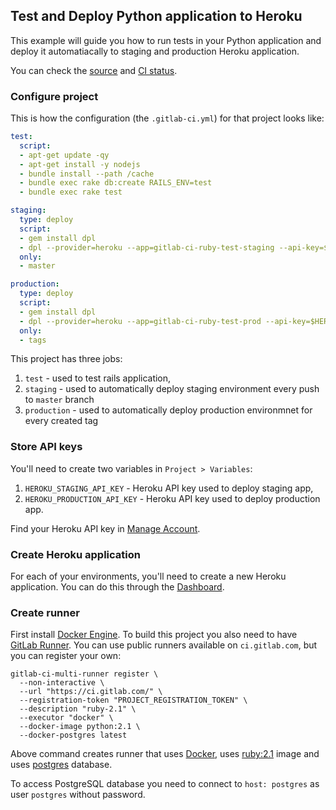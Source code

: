 ## Test and Deploy Python application to Heroku
This example will guide you how to run tests in your Python application and deploy it automatiacally to staging and production Heroku application.

You can check the [source](https://gitlab.com/ayufan/ruby-getting-started) and [CI status](https://ci.gitlab.com/projects/4050).

### Configure project
This is how the configuration (the `.gitlab-ci.yml`) for that project looks like:
```yaml
test:
  script:
  - apt-get update -qy
  - apt-get install -y nodejs
  - bundle install --path /cache
  - bundle exec rake db:create RAILS_ENV=test
  - bundle exec rake test

staging:
  type: deploy
  script:
  - gem install dpl
  - dpl --provider=heroku --app=gitlab-ci-ruby-test-staging --api-key=$HEROKU_STAGING_API_KEY
  only:
  - master

production:
  type: deploy
  script:
  - gem install dpl
  - dpl --provider=heroku --app=gitlab-ci-ruby-test-prod --api-key=$HEROKU_PRODUCTION_API_KEY
  only:
  - tags
```

This project has three jobs:
1. `test` - used to test rails application,
2. `staging` - used to automatically deploy staging environment every push to `master` branch
3. `production` - used to automatically deploy production environmnet for every created tag

### Store API keys
You'll need to create two variables in `Project > Variables`:
1. `HEROKU_STAGING_API_KEY` - Heroku API key used to deploy staging app,
2. `HEROKU_PRODUCTION_API_KEY` - Heroku API key used to deploy production app.

Find your Heroku API key in [Manage Account](https://dashboard.heroku.com/account).

### Create Heroku application
For each of your environments, you'll need to create a new Heroku application. You can do this through the [Dashboard](https://dashboard.heroku.com/).

### Create runner
First install [Docker Engine](https://docs.docker.com/installation/). To build this project you also need to have [GitLab Runner](https://about.gitlab.com/gitlab-ci/#gitlab-runner). You can use public runners available on `ci.gitlab.com`, but you can register your own:
```
gitlab-ci-multi-runner register \
  --non-interactive \
  --url "https://ci.gitlab.com/" \
  --registration-token "PROJECT_REGISTRATION_TOKEN" \
  --description "ruby-2.1" \
  --executor "docker" \
  --docker-image python:2.1 \
  --docker-postgres latest
```

Above command creates runner that uses [Docker](https://docker.com/), uses [ruby:2.1](https://registry.hub.docker.com/u/library/ruby/) image and uses [postgres](https://registry.hub.docker.com/u/library/postgres/) database.

To access PostgreSQL database you need to connect to `host: postgres` as user `postgres` without password.
